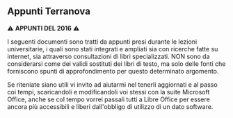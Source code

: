 ## Appunti Terranova

:warning: **APPUNTI DEL 2016** :warning:

I seguenti documenti sono tratti da appunti presi durante le lezioni universitarie, i quali sono stati integrati e ampliati sia con ricerche fatte su internet, sia attraverso consultazioni di libri specializzati. NON sono da considerarsi come dei validi sostituti dei libri di testo, ma solo delle fonti che forniscono spunti di approfondimento per questo determinato argomento.

Se riteniate siano utili vi invito ad aiutarmi nel tenerli aggiornati e al passo coi tempi, scaricandoli e modificandoli voi stessi con la suite Microsoft Office, anche se col tempo vorrei passali tutti a Libre Office per essere ancora più accessibili e liberi dall'obbligo di utilizzo di un dato software.
